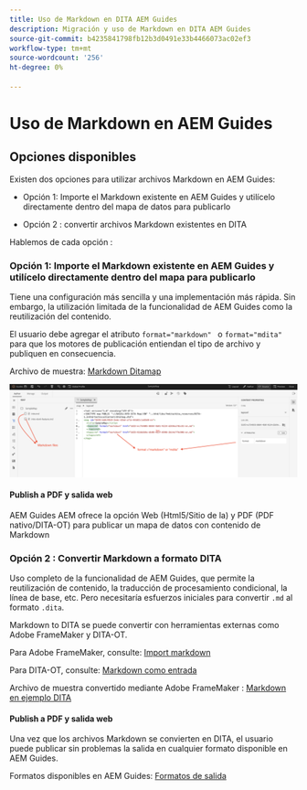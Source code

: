 ```yaml
---
title: Uso de Markdown en DITA AEM Guides
description: Migración y uso de Markdown en DITA AEM Guides
source-git-commit: b4235841798fb12b3d0491e33b4466073ac02ef3
workflow-type: tm+mt
source-wordcount: '256'
ht-degree: 0%

---
```


# Uso de Markdown en AEM Guides

## Opciones disponibles

Existen dos opciones para utilizar archivos Markdown en AEM Guides:

- Opción 1: Importe el Markdown existente en AEM Guides y utilícelo directamente dentro del mapa de datos para publicarlo

- Opción 2 : convertir archivos Markdown existentes en DITA

Hablemos de cada opción :

### Opción 1: Importe el Markdown existente en AEM Guides y utilícelo directamente dentro del mapa para publicarlo

Tiene una configuración más sencilla y una implementación más rápida. Sin embargo, la utilización limitada de la funcionalidad de AEM Guides como la reutilización del contenido.

El usuario debe agregar el atributo `format="markdown" ` o `format="mdita"` para que los motores de publicación entiendan el tipo de archivo y publiquen en consecuencia.

Archivo de muestra: [Markdown Ditamap](https://acrobat.adobe.com/id/urn:aaid:sc:AP:da31137e-be84-44fb-8974-d038eeff0283)

![captura de pantalla para referencia](../../assets/authoring/markdown_map.png)


#### Publish a PDF y salida web

AEM Guides AEM ofrece la opción Web (Html5/Sitio de la) y PDF (PDF nativo/DITA-OT) para publicar un mapa de datos con contenido de Markdown

### Opción 2 : Convertir Markdown a formato DITA

Uso completo de la funcionalidad de AEM Guides, que permite la reutilización de contenido, la traducción de procesamiento condicional, la línea de base, etc. Pero necesitaría esfuerzos iniciales para convertir `.md` al formato `.dita`.

Markdown to DITA se puede convertir con herramientas externas como Adobe FrameMaker y DITA-OT.


Para Adobe FrameMaker, consulte: [Import markdown](https://www.adobe.com/in/products/framemaker/features.html#import-markdown)

Para DITA-OT, consulte: [Markdown como entrada](https://www.dita-ot.org/dev/topics/markdown-input.html)

Archivo de muestra convertido mediante Adobe FrameMaker : [Markdown en ejemplo DITA](https://acrobat.adobe.com/id/urn:aaid:sc:AP:874881f3-ba43-410c-abc6-2df899536d79)

#### Publish a PDF y salida web

Una vez que los archivos Markdown se convierten en DITA, el usuario puede publicar sin problemas la salida en cualquier formato disponible en AEM Guides.

Formatos disponibles en AEM Guides: [Formatos de salida](../../../../user-guide/generate-output-understand-presets.md)
